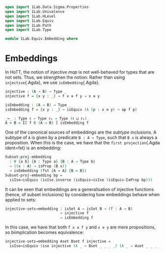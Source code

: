 ```agda
open import 1Lab.Data.Sigma.Properties
open import 1Lab.Univalence
open import 1Lab.HLevel
open import 1Lab.Equiv
open import 1Lab.Path
open import 1Lab.Type

module 1Lab.Equiv.Embedding where
```

<!--
```
private variable
  ℓ ℓ₁ : Level
  A B : Type ℓ
```
-->

# Embeddings

In HoTT, the notion of _injective map_ is not well-behaved for types
that are not sets. Thus, we strengthen the notion: Rather than using
`injective`{.Agda}, we use `isEmbedding`{.Agda}.

```agda
injective : (A → B) → Type _
injective f = {x y : _} → f x ≡ f y → x ≡ y

isEmbedding : (A → B) → Type _
isEmbedding f = {x y : _} → isEquiv (λ (p : x ≡ y) → ap f p)

_↪_ : Type ℓ → Type ℓ₁ → Type (ℓ ⊔ ℓ₁)
A ↪ B = Σ[ f ∈ (A → B) ] isEmbedding f
```

One of the canonical sources of embeddings are the _subtype inclusions_.
A subtype of `A` is given by a predicate `B : A → Type`, such that `B x`
is always a proposition.  When this is the case, we have that the `first
projection`{.Agda ident=fst} is an embedding:

```agda
Subset-proj-embedding
  : ∀ {a b} {A : Type a} {B : A → Type b}
  → ((x : A) → isProp (B x))
  → isEmbedding (fst {A = A} {B = B})
Subset-proj-embedding bp =
  isIso→isEquiv (isIso.inverse (isEquiv→isIso (isEquiv-Σ≡Prop bp)))
```

It can be seen that embeddings are a generalisation of injective
functions (hence, of subset inclusions) by considering how embeddings
behave when applied to sets:

```agda
injective-sets→embedding : isSet A → isSet B → (f : A → B)
                         → injective f
                         → isEmbedding f
```

In this case, we have that both `f x ≡ f y` and `x ≡ y` are mere
propositions, so biimplication becomes equivalence:

```agda
injective-sets→embedding Aset Bset f injective =
  isIso→isEquiv (iso injective (λ _ → Bset _ _ _ _) (λ _ → Aset _ _ _ _))
```
